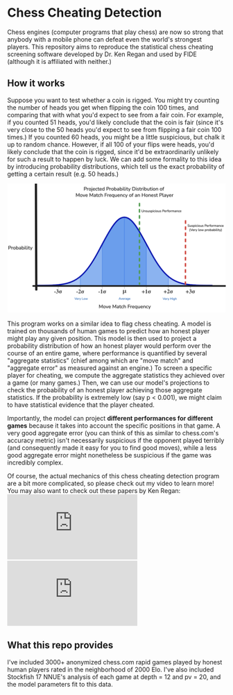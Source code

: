 # Chess Cheating Detection
 Chess engines (computer programs that play chess) are now so strong that anybody with a mobile phone can defeat even the world's strongest players.  This repository aims to reproduce the statistical chess cheating screening software developed by Dr. Ken Regan and used by FIDE (although it is affiliated with neither.)  

## How it works 
 Suppose you want to test whether a coin is rigged.  You might try counting the number of heads you get when flipping the coin 100 times, and comparing that with what you'd expect to see from a fair coin.  For example, if you counted 51 heads, you'd likely conclude that the coin is fair (since it's very close to the 50 heads you'd expect to see from flipping a fair coin 100 times.)  If you counted 60 heads, you might be a little suspicious, but chalk it up to random chance.  However, if all 100 of your flips were heads, you'd likely conclude that the coin is rigged, since it'd be extraordinarily unlikely for such a result to happen by luck.  We can add some formality to this idea by introducing probability distributions, which tell us the exact probability of getting a certain result (e.g. 50 heads.)
 
![Illustration of potential suspicious and unsuspicious performances on a probability distribution](./assets/probability_distribution.png)

 This program works on a similar idea to flag chess cheating.  A model is trained on thousands of human games to predict how an honest player might play any given position.  This model is then used to project a probability distribution of how an honest player would perform over the course of an entire game, where performance is quantified by several "aggregate statistics" (chief among which are "move match" and "aggregate error" as measured against an engine.)  To screen a specific player for cheating, we compute the aggregate statistics they achieved over a game (or many games.)  Then, we can use our model's projections to check the probability of an honest player achieving those aggregate statistics.  If the probability is extremely low (say p < 0.001), we might claim to have statistical evidence that the player cheated.

 Importantly, the model can project **different performances for different games** because it takes into account the specific positions in that game.  A very good aggregate error (you can think of this as similar to chess.com's accuracy metric) isn't necessarily suspicious if the opponent played terribly (and consequently made it easy for you to find good moves), while a less good aggregate error might nonetheless be suspicious if the game was incredibly complex.  

 Of course, the actual mechanics of this chess cheating detection program are a bit more complicated, so please check out my video to learn more!  You may also want to check out these papers by Ken Regan: <br>![Intrinsic Performance Ratings](https://cse.buffalo.edu/~regan/papers/pdf/ReHa11c.pdf) <br> ![Psychometric Modeling of Decision Making Via Game Play](https://cse.buffalo.edu/~regan/papers/pdf/ReBiNF13.pdf)

## What this repo provides
 I've included 3000+ anonymized chess.com rapid games played by honest human players rated in the neighborhood of 2000 Elo.  I've also included Stockfish 17 NNUE's analysis of each game at depth = 12 and pv = 20, and the model parameters fit to this data.
 

